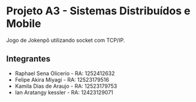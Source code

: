 # Projeto A3 - Sistemas Distribuídos e Mobile
Jogo de Jokenpô utilizando socket com TCP/IP.

## Integrantes 
* Raphael Sena Olicerio - RA: 1252412632
* Felipe Akira Miyagi - RA: 12523179516
* Kamila Dias de Araujo - RA: 12523179753
* Ian Aratangy kessler - RA: 12423129071
